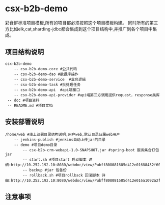 # csx-b2b-demo

彩食鲜标准项目模板,所有的项目都必须按照这个项目模板构建。
同时所有的第三方比如elk,cat,sharding-jdbc都会集成到这个项目结构中,并推广到各个项目中集成。

## 项目结构说明
```
csx-b2b-demo
    -- csx-b2b-demo-core #公共代码
    -- csx-b2b-demo-dao #数据库操作
    -- csx-b2b-demo-service  #业务逻辑
    -- csx-b2b-demo-task #批处理任务
    -- csx-b2b-demo-api  #api端接口
    -- csx-b2b-demo-api-provider #api端第三方调用提供request，response类库
 -- doc #项目资料
 -- README.md #项目文档
```

## 安装部署说明
```
/home/web #线上部署目录结构说明,用户web,默认目录归属web用户
    -- jenkins-publish #jenkins自动上传jar的目录
    -- demo #项目demo目录
        -- csx-b2b-crm-webapi-1.0-SNAPSHOT.jar #spring-boot 服务集合打包jar
        -- start.sh #项目start 启动脚本 详细:http://10.252.192.10:8080/webdoc/view/Pubff808081685d412e01688432f6080311.html
        -- backup #jar 包备份
        -- rollback.sh #项目rollback 回滚脚本 详细:http://10.252.192.10:8080/webdoc/view/Pubff808081685d412e016a1092a2f5101a.html
```


## 注意事项